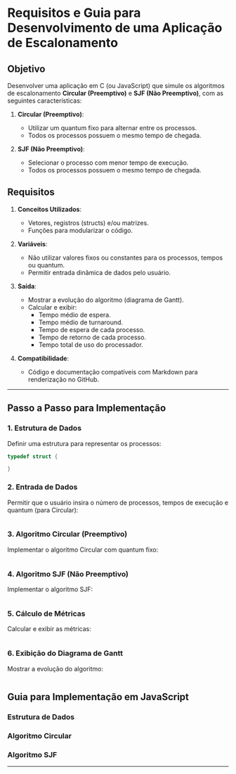 # Requisitos e Guia para Desenvolvimento de uma Aplicação de Escalonamento

## Objetivo

Desenvolver uma aplicação em C (ou JavaScript) que simule os algoritmos de escalonamento **Circular (Preemptivo)** e **SJF (Não Preemptivo)**, com as seguintes características:

1. **Circular (Preemptivo)**:

    - Utilizar um quantum fixo para alternar entre os processos.
    - Todos os processos possuem o mesmo tempo de chegada.

2. **SJF (Não Preemptivo)**:
    - Selecionar o processo com menor tempo de execução.
    - Todos os processos possuem o mesmo tempo de chegada.

## Requisitos

1. **Conceitos Utilizados**:

    - Vetores, registros (structs) e/ou matrizes.
    - Funções para modularizar o código.

2. **Variáveis**:

    - Não utilizar valores fixos ou constantes para os processos, tempos ou quantum.
    - Permitir entrada dinâmica de dados pelo usuário.

3. **Saída**:

    - Mostrar a evolução do algoritmo (diagrama de Gantt).
    - Calcular e exibir:
        - Tempo médio de espera.
        - Tempo médio de turnaround.
        - Tempo de espera de cada processo.
        - Tempo de retorno de cada processo.
        - Tempo total de uso do processador.

4. **Compatibilidade**:
    - Código e documentação compatíveis com Markdown para renderização no GitHub.

---

## Passo a Passo para Implementação

### 1. Estrutura de Dados

Definir uma estrutura para representar os processos:

```c
typedef struct {

}
```

### 2. Entrada de Dados

Permitir que o usuário insira o número de processos, tempos de execução e quantum (para Circular):

```c

```

### 3. Algoritmo Circular (Preemptivo)

Implementar o algoritmo Circular com quantum fixo:

```c

```

### 4. Algoritmo SJF (Não Preemptivo)

Implementar o algoritmo SJF:

```c

```

### 5. Cálculo de Métricas

Calcular e exibir as métricas:

```c

```

### 6. Exibição do Diagrama de Gantt

Mostrar a evolução do algoritmo:

```c

```

## Guia para Implementação em JavaScript

### Estrutura de Dados

### Algoritmo Circular

### Algoritmo SJF

---

